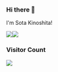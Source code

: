 ### Hi there 👋

I'm Sota Kinoshita!

<div style="display: flex;">
    <img src="https://github-readme-stats-kinoshita0923.vercel.app/api/top-langs/?username=kinoshita0923&theme=midnight-purple&cont_private=true" />
    <img src="https://github-readme-stats-kinoshita0923.vercel.app/api?username=kinoshita0923&theme=midnight-purple&conut_private=true" />
</div>

### Visitor Count
<img src="https://profile-counter.glitch.me/kinoshita0923/count.svg" >
